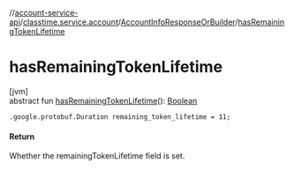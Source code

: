 //[account-service-api](../../../index.md)/[classtime.service.account](../index.md)/[AccountInfoResponseOrBuilder](index.md)/[hasRemainingTokenLifetime](has-remaining-token-lifetime.md)

# hasRemainingTokenLifetime

[jvm]\
abstract fun [hasRemainingTokenLifetime](has-remaining-token-lifetime.md)(): [Boolean](https://kotlinlang.org/api/latest/jvm/stdlib/kotlin/-boolean/index.html)

`.google.protobuf.Duration remaining_token_lifetime = 11;`

#### Return

Whether the remainingTokenLifetime field is set.
